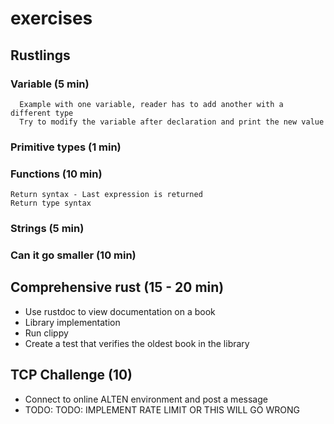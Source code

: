 # exercises


## Rustlings 

  ### Variable (5 min)
      Example with one variable, reader has to add another with a different type
      Try to modify the variable after declaration and print the new value


  ### Primitive types (1 min)

  ### Functions (10 min)
    Return syntax - Last expression is returned      
    Return type syntax

  ### Strings (5 min)


  ### Can it go smaller (10 min)

## Comprehensive rust (15 - 20 min)
 
  - Use rustdoc to view documentation on a book
  - Library implementation
  - Run clippy
  - Create a test that verifies the oldest book in the library
  


## TCP Challenge (10)

  - Connect to online ALTEN environment and post a message
  - TODO: TODO: IMPLEMENT RATE LIMIT OR THIS WILL GO WRONG